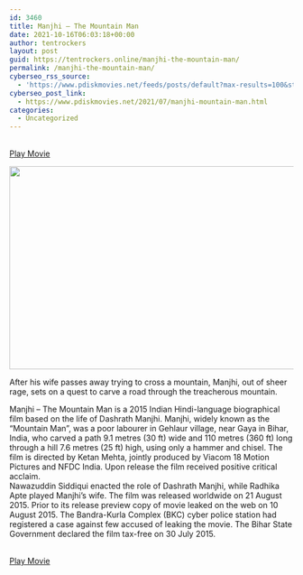 ```yaml
---
id: 3460
title: Manjhi – The Mountain Man
date: 2021-10-16T06:03:18+00:00
author: tentrockers
layout: post
guid: https://tentrockers.online/manjhi-the-mountain-man/
permalink: /manjhi-the-mountain-man/
cyberseo_rss_source:
  - 'https://www.pdiskmovies.net/feeds/posts/default?max-results=100&start-index=1201'
cyberseo_post_link:
  - https://www.pdiskmovies.net/2021/07/manjhi-mountain-man.html
categories:
  - Uncategorized
---
```

<a href="https://kuklink.com/1/bnYyZ2NkMDAxM2ts" target="popup" onclick="window.open('https://kuklink.com/1/bnYyZ2NkMDAxM2ts','popup','width=600,height=600'); return false;" rel="noopener"><br /> Play Movie<br /> </a>

<div class="separator">
  <a href="https://www.pdiskmovies.net/2021/07/j" target><img loading="lazy" border="0" data-original-height="415" data-original-width="739" height="360" src="https://1.bp.blogspot.com/-2HIAp96mvFg/YO23e3xphlI/AAAAAAAAY30/nkzpGNly-qQIqHSTpJnkECYY5OTfKqqkgCLcBGAsYHQ/w640-h360/46983%2B%25281%2529.jpeg" width="640" /></a>
</div>

After his wife passes away trying to cross a mountain, Manjhi, out of sheer rage, sets on a quest to carve a road through the treacherous mountain.

<div>
  <div>
    Manjhi – The Mountain Man is a 2015 Indian Hindi-language biographical film based on the life of Dashrath Manjhi. Manjhi, widely known as the &#8220;Mountain Man&#8221;, was a poor labourer in Gehlaur village, near Gaya in Bihar, India, who carved a path 9.1 metres (30 ft) wide and 110 metres (360 ft) long through a hill 7.6 metres (25 ft) high, using only a hammer and chisel. The film is directed by Ketan Mehta, jointly produced by Viacom 18 Motion Pictures and NFDC India. Upon release the film received positive critical acclaim.
  </div>
  
  <div>
    Nawazuddin Siddiqui enacted the role of Dashrath Manjhi, while Radhika Apte played Manjhi&#8217;s wife. The film was released worldwide on 21 August 2015. Prior to its release preview copy of movie leaked on the web on 10 August 2015. The Bandra-Kurla Complex (BKC) cyber police station had registered a case against few accused of leaking the movie. The Bihar State Government declared the film tax-free on 30 July 2015.
  </div>
</div>

<a href="https://kuklink.com/1/bnYyZ2NkMDAxM2ts" target="popup" onclick="window.open('https://kuklink.com/1/bnYyZ2NkMDAxM2ts','popup','width=600,height=600'); return false;" rel="noopener"><br /> Play Movie<br /> </a>